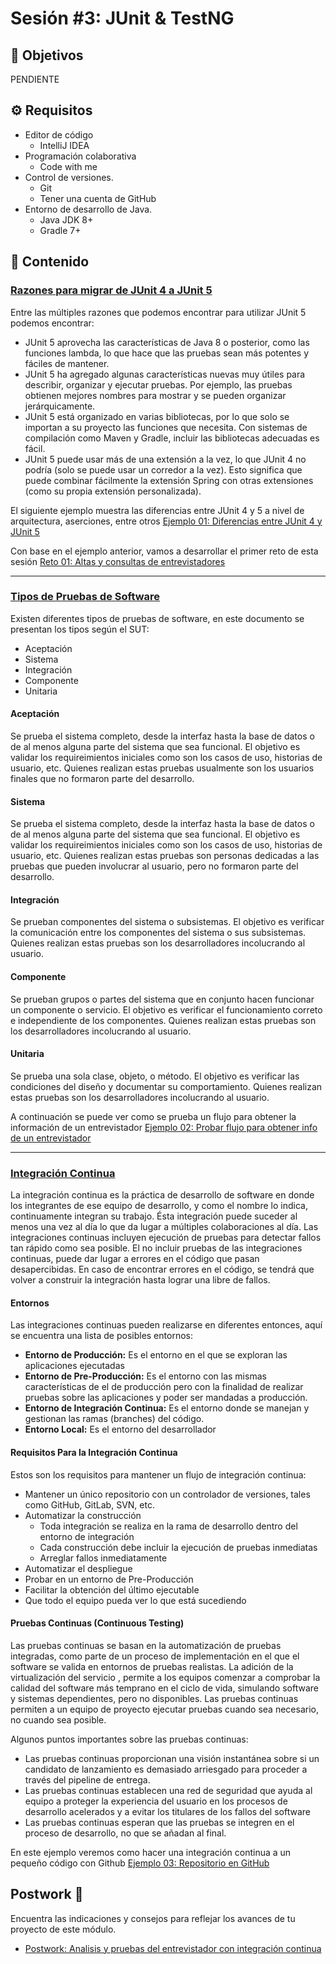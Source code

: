 # Sesión #3: JUnit & TestNG

## :dart: Objetivos

PENDIENTE

## ⚙ Requisitos

- Editor de código
  - IntelliJ IDEA
- Programación colaborativa
  - Code with me
- Control de versiones.
  - Git
  - Tener una cuenta de GitHub
- Entorno de desarrollo de Java.
  - Java JDK 8+
  - Gradle 7+

## 📂 Contenido

### <ins> Razones para migrar de JUnit 4 a JUnit 5 </ins>

Entre las múltiples razones que podemos encontrar para utilizar JUnit 5 podemos encontrar: 
- JUnit 5 aprovecha las características de Java 8 o posterior, como las funciones lambda, lo que hace que las pruebas sean más potentes y fáciles de mantener.
- JUnit 5 ha agregado algunas características nuevas muy útiles para describir, organizar y ejecutar pruebas. Por ejemplo, las pruebas obtienen mejores nombres para mostrar y se pueden organizar jerárquicamente.
- JUnit 5 está organizado en varias bibliotecas, por lo que solo se importan a su proyecto las funciones que necesita. Con sistemas de compilación como Maven y Gradle, incluir las bibliotecas adecuadas es fácil.
- JUnit 5 puede usar más de una extensión a la vez, lo que JUnit 4 no podría (solo se puede usar un corredor a la vez). Esto significa que puede combinar fácilmente la extensión Spring con otras extensiones (como su propia extensión personalizada).

El siguiente ejemplo muestra las diferencias entre JUnit 4 y 5 a nivel de arquitectura, aserciones, entre otros [Ejemplo 01: Diferencias entre JUnit 4 y JUnit 5](./Ejemplo-01)

Con base en el ejemplo anterior, vamos a desarrollar el primer reto de esta sesión [Reto 01: Altas y consultas de entrevistadores](./Reto-01)

---
### <ins>Tipos de Pruebas de Software</ins>

Existen diferentes tipos de pruebas de software, en este documento se presentan los tipos según el SUT:

- Aceptación
- Sistema
- Integración
- Componente
- Unitaria

#### Aceptación

Se prueba el sistema completo, desde la interfaz hasta la base de datos o de al menos alguna parte del sistema que sea funcional. El objetivo es validar los requireimientos iniciales como son los casos de uso, historias de usuario, etc. Quienes realizan estas pruebas usualmente son los usuarios finales que no formaron parte del desarrollo.

#### Sistema

Se prueba el sistema completo, desde la interfaz hasta la base de datos o de al menos alguna parte del sistema que sea funcional. El objetivo es validar los requireimientos iniciales como son los casos de uso, historias de usuario, etc. Quienes realizan estas pruebas son personas dedicadas a las pruebas que pueden involucrar al usuario, pero no formaron parte del desarrollo.

#### Integración

Se prueban componentes del sistema o subsistemas. El objetivo es verificar la comunicación entre los componentes del sistema o sus subsistemas. Quienes realizan estas pruebas son los desarrolladores incolucrando al usuario.

#### Componente

Se prueban grupos o partes del sistema que en conjunto hacen funcionar un componente o servicio. El objetivo es verificar el funcionamiento correto e independiente de los componentes. Quienes realizan estas pruebas son los desarrolladores incolucrando al usuario.

#### Unitaria

Se prueba una sola clase, objeto, o método. El objetivo es verificar las condiciones del diseño y documentar su comportamiento. Quienes realizan estas pruebas son los desarrolladores incolucrando al usuario.

A continuación se puede ver como se prueba un flujo para obtener la información de un entrevistador [Ejemplo 02: Probar flujo para obtener info de un entrevistador](./Ejemplo-02)

---
### <ins>Integración Continua</ins>

La integración continua es la práctica de desarrollo de software en donde los integrantes de ese equipo de desarrollo, y
como el nombre lo indica, continuamente integran su trabajo. Ésta integración puede suceder al menos una vez al día lo
que da lugar a múltiples colaboraciones al día. Las integraciones continuas incluyen ejecución de pruebas para detectar
fallos tan rápido como sea posible. El no incluir pruebas de las integraciones continuas, puede dar lugar a errores en
el código que pasan desapercibidas. En caso de encontrar errores en el código, se tendrá que volver a construir la
integración hasta lograr una libre de fallos.

#### Entornos

Las integraciones continuas pueden realizarse en diferentes entonces, aquí se encuentra una lista de posibles entornos:

- **Entorno de Producción:** Es el entorno en el que se exploran las aplicaciones ejecutadas
- **Entorno de Pre-Producción:** Es el entorno con las mismas características de el de producción pero con la finalidad
  de realizar pruebas sobre las aplicaciones y poder ser mandadas a producción.
- **Entorno de Integración Continua:** Es el entorno donde se manejan y gestionan las ramas (branches) del código.
- **Entorno Local:** Es el entorno del desarrollador

#### Requisitos Para la Integración Continua

Estos son los requisitos para mantener un flujo de integración continua:

- Mantener un único repositorio con un controlador de versiones, tales como GitHub, GitLab, SVN, etc.
- Automatizar la construcción
    - Toda integración se realiza en la rama de desarrollo dentro del entorno de integración
    - Cada construcción debe incluir la ejecución de pruebas inmediatas
    - Arreglar fallos inmediatamente
- Automatizar el despliegue
- Probar en un entorno de Pre-Producción
- Facilitar la obtención del último ejecutable
- Que todo el equipo pueda ver lo que está sucediendo

#### Pruebas Continuas (Continuous Testing)

Las pruebas continuas se basan en la automatización de pruebas integradas, como parte de un proceso de implementación en
el que el software se valida en entornos de pruebas realistas. La adición de la virtualización del servicio , permite a
los equipos comenzar a comprobar la calidad del software más temprano en el ciclo de vida, simulando software y sistemas
dependientes, pero no disponibles. Las pruebas continuas permiten a un equipo de proyecto ejecutar pruebas cuando sea
necesario, no cuando sea posible.

Algunos puntos importantes sobre las pruebas continuas:

- Las pruebas continuas proporcionan una visión instantánea sobre si un candidato de lanzamiento es demasiado arriesgado
  para proceder a través del pipeline de entrega.
- Las pruebas continuas establecen una red de seguridad que ayuda al equipo a proteger la experiencia del usuario en los
  procesos de desarrollo acelerados y a evitar los titulares de los fallos del software
- Las pruebas continuas esperan que las pruebas se integren en el proceso de desarrollo, no que se añadan al final.

En este ejemplo veremos como hacer una integración continua a un pequeño código con Github [Ejemplo 03: Repositorio en GitHub](./Ejemplo-03)


## Postwork :memo:

Encuentra las indicaciones y consejos para reflejar los avances de tu proyecto de este módulo.

- [Postwork: Analisis y pruebas del entrevistador con integración continua](./Postwork/README.md)





